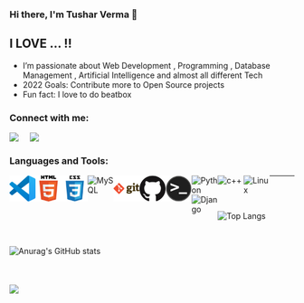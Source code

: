 ### Hi there, I'm Tushar Verma  👋 


## I LOVE ... !!

- I’m passionate about Web Development , Programming , Database Management , Artificial Intelligence and almost all different Tech
- 2022 Goals: Contribute more to Open Source projects
- Fun fact: I love to do beatbox 

### Connect with me:

<a href="https://www.linkedin.com/in/tusharverma96727214/"><img align="left"  width="36px" src="https://upload.wikimedia.org/wikipedia/commons/thumb/e/e7/Instagram_logo_2016.svg/1200px-Instagram_logo_2016.svg.png"  ></a>
<a href="https://www.instagram.com/tushar.verma.524596/"><img align="left" width="36px" src="https://upload.wikimedia.org/wikipedia/commons/thumb/c/c9/Linkedin.svg/1200px-Linkedin.svg.png"  ></a>

<br />

### Languages and Tools:

<img align="left" alt="Visual Studio Code" width="46px" src="https://raw.githubusercontent.com/github/explore/80688e429a7d4ef2fca1e82350fe8e3517d3494d/topics/visual-studio-code/visual-studio-code.png" />
<img align="left" alt="HTML5" width="46px" src="https://raw.githubusercontent.com/github/explore/80688e429a7d4ef2fca1e82350fe8e3517d3494d/topics/html/html.png" />
<img align="left" alt="CSS3" width="46px" src="https://raw.githubusercontent.com/github/explore/80688e429a7d4ef2fca1e82350fe8e3517d3494d/topics/css/css.png" />
<img align="left" alt="MySQL" width="46px" src="https://1000logos.net/wp-content/uploads/2020/08/MySQL-Logo.png" />
<img align="left" alt="Git" width="46px" src="https://raw.githubusercontent.com/github/explore/80688e429a7d4ef2fca1e82350fe8e3517d3494d/topics/git/git.png" />
<img align="left" alt="GitHub" width="46px" src="https://raw.githubusercontent.com/github/explore/78df643247d429f6cc873026c0622819ad797942/topics/github/github.png" />
<img align="left" alt="Terminal" width="46px" src="https://raw.githubusercontent.com/github/explore/80688e429a7d4ef2fca1e82350fe8e3517d3494d/topics/terminal/terminal.png" />
<img align="left" alt="Python" width="46px" src="https://upload.wikimedia.org/wikipedia/commons/thumb/c/c3/Python-logo-notext.svg/640px-Python-logo-notext.svg.png" />
<img align="left" alt="c++" width="46px" src="https://upload.wikimedia.org/wikipedia/commons/thumb/1/18/ISO_C%2B%2B_Logo.svg/1200px-ISO_C%2B%2B_Logo.svg.png" />
<img align="left" alt="Linux" width="46px" src="https://ih1.redbubble.net/image.300807782.2918/flat,750x1000,075,f.jpg" />
<img align="left" alt="Django" width="46px" src="https://encrypted-tbn0.gstatic.com/images?q=tbn:ANd9GcQKq9znUjt0KQXGe3MAF6cr2AGiEF_yCqpH9Q&usqp=CAU" />

---
<br>
<br>

![Top Langs](https://github-readme-stats.vercel.app/api/top-langs/?username=TUSHAR-VERMA-star&layout=compact&show_icons=true&theme=radical)

<br>

![Anurag's GitHub stats](https://github-readme-stats.vercel.app/api?username=TUSHAR-VERMA-star&show_icons=true&theme=radical)


# ![](https://komarev.com/ghpvc/?username=TUSHAR-VERMA-star&label=PROFILE+VIEWS&font_size=200px&color=grey)


